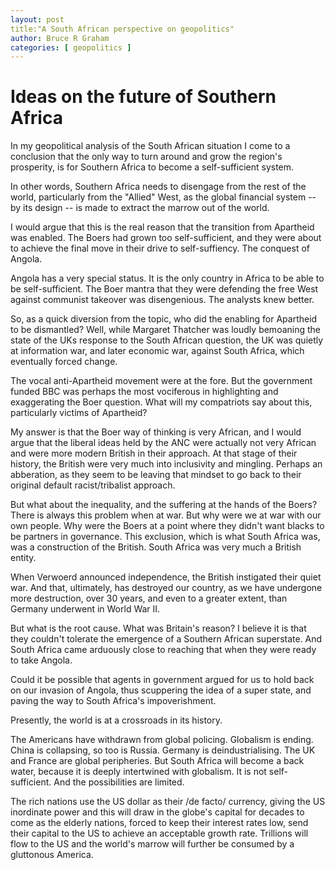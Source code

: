 ```yaml
---
layout: post
title:"A South African perspective on geopolitics"
author: Bruce R Graham
categories: [ geopolitics ]
---
```

# Ideas on the future of Southern Africa

In my geopolitical analysis of the South African situation I come to a conclusion that the only way to turn around and grow the region's prosperity, is for Southern Africa to become a self-sufficient system.

In other words, Southern Africa needs to disengage from the rest of the world, particularly from the "Allied" West, as the global financial system -- by its design -- is made to extract the marrow out of the world.

I would argue that this is the real reason that the transition from Apartheid was enabled. The Boers had grown too self-sufficient, and they were about to achieve the final move in their drive to self-suffiency. The conquest of Angola.

Angola has a very special status. It is the only country in Africa to be able to be self-sufficient. The Boer mantra that they were defending the free West against communist takeover was disengenious. The analysts knew better.

So, as a quick diversion from the topic, who did the enabling for Apartheid to be dismantled? Well, while Margaret Thatcher was loudly bemoaning the state of the UKs response to the South African question, the UK was quietly at information war, and later economic war, against South Africa, which eventually forced change.

The vocal anti-Apartheid movement were at the fore. But the government funded BBC was perhaps the most vociferous in highlighting and exaggerating the Boer question. What will my compatriots say about this, particularly victims of Apartheid?

My answer is that the Boer way of thinking is very African, and I would argue that the liberal ideas held by the ANC were actually not very African and were more modern British in their approach. At that stage of their history, the British were very much into inclusivity and mingling. Perhaps an abberation, as they seem to be leaving that mindset to go back to their original default racist/tribalist approach.

But what about the inequality, and the suffering at the hands of the Boers? There is always this problem when at war. But why were we at war with our own people. Why were the Boers at a point where they didn't want blacks to be partners in governance. This exclusion, which is what South Africa was, was a construction of the British. South Africa was very much a British entity.

When Verwoerd announced independence, the British instigated their quiet war. And that, ultimately, has destroyed our country, as we have undergone more destruction, over 30 years, and even to a greater extent, than Germany underwent in World War II.

But what is the root cause. What was Britain's reason? I believe it is that they couldn't tolerate the emergence of a Southern African superstate. And South Africa came arduously close to reaching that when they were ready to take Angola.

Could it be possible that agents in government argued for us to hold back on our invasion of Angola, thus scuppering the idea of a super state, and paving the way to South Africa's impoverishment.

Presently, the world is at a crossroads in its history. 

The Americans have withdrawn from global policing. Globalism is ending. China is collapsing, so too is Russia. Germany is deindustrialising. The UK and France are global peripheries. But South Africa will become a back water, because it is deeply intertwined with globalism. It is not self-sufficient. And the possibilities are limited.

The rich nations use the US dollar as their /de facto/ currency, giving the US inordinate power and this will draw in the globe's capital for decades to come as the elderly nations, forced to keep their interest rates low, send their capital to the US to achieve an acceptable growth rate. Trillions will flow to the US and the world's marrow will further be consumed by a gluttonous America.

